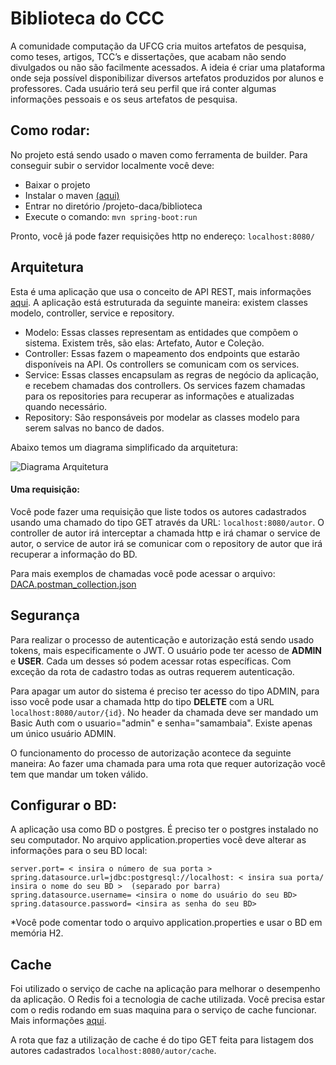 
# Biblioteca do CCC

A comunidade computação da UFCG cria muitos artefatos de pesquisa, como teses, artigos, TCC’s e dissertações, que acabam não sendo divulgados ou não são facilmente acessados. A ideia é criar uma plataforma onde seja possível disponibilizar diversos artefatos produzidos por alunos e professores. 
Cada usuário terá seu perfil que irá conter algumas informações pessoais e os seus artefatos de pesquisa.

## Como rodar: 
No projeto está sendo usado o maven como ferramenta de builder. Para conseguir subir o servidor localmente você deve: 
- Baixar o projeto 
- Instalar o maven [(aqui)](https://maven.apache.org/install.html)
- Entrar no diretório /projeto-daca/biblioteca
- Execute o comando: ``` mvn spring-boot:run ```

Pronto, você já pode fazer requisições http no endereço: 
 ```localhost:8080/```


## Arquitetura	
Esta é uma aplicação que usa o conceito de API REST, mais informações [aqui](https://becode.com.br/o-que-e-api-rest-e-restful/).
A aplicação está estruturada da seguinte maneira: existem classes modelo, controller, service e repository. 
- Modelo: Essas classes representam as entidades que compõem o sistema. Existem três, são elas: Artefato, Autor e Coleção.
- Controller: Essas fazem o mapeamento dos endpoints que estarão disponíveis na API. Os controllers se comunicam com os services.  
- Service: Essas classes encapsulam as regras de negócio da aplicação, e recebem chamadas dos controllers. Os services fazem chamadas para os repositories para recuperar as informações e atualizadas quando necessário.  
- Repository: São responsáveis por modelar as classes modelo para serem salvas no banco de dados.

Abaixo temos um diagrama simplificado da arquitetura: 

![Diagrama Arquitetura](https://drive.google.com/open?id=1Q7giEbDWiEQA6XS-agSla_MMpH1__V6f)

#### Uma requisição:
Você pode fazer uma requisição que liste todos os autores cadastrados usando uma chamado do tipo GET através da URL: ```localhost:8080/autor```. O controller de autor irá interceptar a chamada http e irá chamar o service de autor, o service de autor irá se comunicar com o repository de autor que irá recuperar a informação do BD. 

Para mais exemplos de chamadas você pode acessar o arquivo: [DACA.postman_collection.json](https://www.getpostman.com/collections/58e52e960e1488d6ffc2) 

## Segurança 
Para realizar o processo de autenticação e autorização está sendo usado tokens, mais especificamente o JWT. 
O usuário pode ter acesso de **ADMIN** e **USER**. Cada um desses só podem acessar rotas específicas. Com exceção da rota de cadastro todas as outras requerem autenticação.

Para apagar um autor do sistema é preciso ter acesso do tipo ADMIN, para isso você pode usar a chamada http do tipo **DELETE** com a URL ```localhost:8080/autor/{id}```. No header da chamada deve ser mandado um Basic Auth com o usuario="admin" e senha="samambaia". Existe apenas um único usuário ADMIN. 

O funcionamento do processo de autorização acontece da seguinte maneira: Ao fazer uma chamada para uma rota que requer autorização você tem que mandar um token válido.  

## Configurar o BD:
A aplicação usa como BD o postgres. É preciso ter o postgres instalado no seu computador. 
No arquivo application.properties você deve alterar as informações para o seu BD local:
```
server.port= < insira o número de sua porta >
spring.datasource.url=jdbc:postgresql://localhost: < insira sua porta/ insira o nome do seu BD >  (separado por barra)
spring.datasource.username= <insira o nome do usuário do seu BD>
spring.datasource.password= <insira as senha do seu BD>
```
*Você pode comentar todo o arquivo application.properties e usar o BD em memória H2. 

## Cache

Foi utilizado o serviço de cache na aplicação para melhorar o desempenho da aplicação. O Redis foi a tecnologia de cache utilizada. Você precisa estar com o redis rodando em suas maquina para o serviço de cache funcionar. Mais informações [aqui](https://redis.io/topics/quickstart).

A rota que faz a utilização de cache é do tipo GET feita para listagem dos autores cadastrados ```localhost:8080/autor/cache```.
